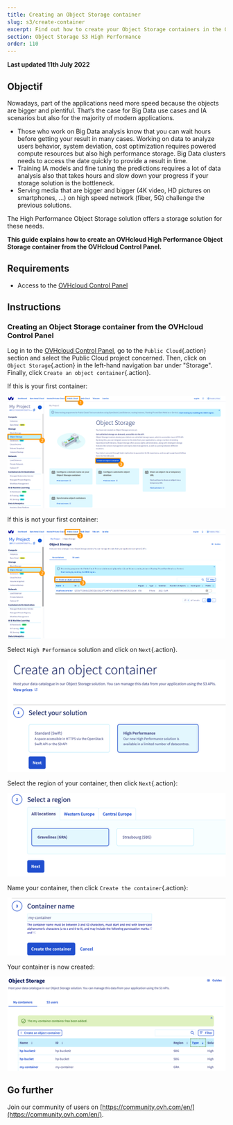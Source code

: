 ```yaml
---
title: Creating an Object Storage container
slug: s3/create-container
excerpt: Find out how to create your Object Storage containers in the OVHcloud Control Panel
section: Object Storage S3 High Performance
order: 110
---
```


**Last updated 11th July 2022**

## Objectif

Nowadays, part of the applications need more speed because the objects are bigger and plentiful. That’s the case for Big Data use cases and IA scenarios but also for the majority of modern applications.

- Those who work on Big Data analysis know that you can wait hours before getting your result in many cases. Working on data to analyze users behavior, system deviation, cost optimization requires powered compute resources but also high performance storage. Big Data clusters needs to access the date quickly to provide a result in time.
- Training IA models and fine tuning the predictions requires a lot of data analysis also that takes hours and slow down your progress if your storage solution is the bottleneck.
- Serving media that are bigger and bigger (4K video, HD pictures on smartphones, …) on high speed network (fiber, 5G) challenge the previous solutions.

The High Performance Object Storage solution offers a storage solution for these needs.

**This guide explains how to create an OVHcloud High Performance Object Storage container from the OVHcloud Control Panel.**

## Requirements

- Access to the [OVHcloud Control Panel](https://www.ovh.com/auth/?action=gotomanager&from=https://www.ovh.ie/&ovhSubsidiary=ie)

## Instructions

### Creating an Object Storage container from the OVHcloud Control Panel

Log in to the [OVHcloud Control Panel](https://www.ovh.com/auth/?action=gotomanager&from=https://www.ovh.ie/&ovhSubsidiary=ie), go to the `Public Cloud`{.action} section and select the Public Cloud project concerned. Then, click on `Object Storage`{.action} in the left-hand navigation bar under "Storage".
Finally, click `Create an object container`{.action}.

If this is your first container:

![pcs dashboard](images/create-container-20211005102334181.png)

If this is not your first container:

![pcs dashboard](images/create-container-20211005115040834.png)

Select `High Performance` solution and click on `Next`{.action}.

![select your solution](images/create-container-solution.png)

Select the region of your container, then click `Next`{.action}:

![select a region](images/create-container-region.png)

Name your container, then click `Create the container`{.action}:

![name the container](images/create-container-name.png)

Your container is now created:

![container created](images/create-container-created.png)

## Go further

Join our community of users on [https://community.ovh.com/en/](https://community.ovh.com/en/).
